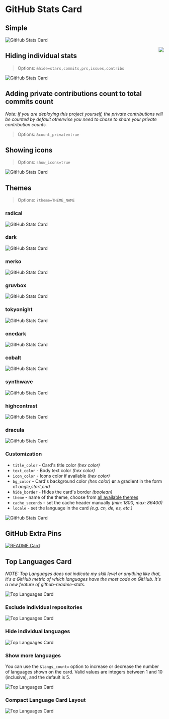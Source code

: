 # GitHub Stats Card

## Simple

![GitHub Stats Card](https://tianheg-readme-stats.vercel.app/api?username=tianheg)

<img align="right" src="https://tianheg-readme-stats.vercel.app/api?username=tianheg" />

## Hiding individual stats

> Options: `&hide=stars,commits,prs,issues,contribs`

![GitHub Stats Card](https://tianheg-readme-stats.vercel.app/api?username=tianheg&hide=contribs,prs)

## Adding private contributions count to total commits count

_Note: If you are deploying this project yourself, the private contributions will be counted by default otherwise you need to chose to share your private contribution counts._

> Options: `&count_private=true`

## Showing icons

> Options: `show_icons=true`

![GitHub Stats Card](https://tianheg-readme-stats.vercel.app/api?username=tianheg&show_icons=true)

## Themes

> Options: `?theme=THEME_NAME`

### radical

![GitHub Stats Card](https://tianheg-readme-stats.vercel.app/api?username=tianheg&show_icons=true&theme=radical)

### dark

![GitHub Stats Card](https://tianheg-readme-stats.vercel.app/api?username=tianheg&show_icons=true&theme=dark)

### merko

![GitHub Stats Card](https://tianheg-readme-stats.vercel.app/api?username=tianheg&show_icons=true&theme=merko)

### gruvbox

![GitHub Stats Card](https://tianheg-readme-stats.vercel.app/api?username=tianheg&show_icons=true&theme=gruvbox)

### tokyonight

![GitHub Stats Card](https://tianheg-readme-stats.vercel.app/api?username=tianheg&show_icons=true&theme=tokyonight)

### onedark

![GitHub Stats Card](https://tianheg-readme-stats.vercel.app/api?username=tianheg&show_icons=true&theme=onedark)

### cobalt

![GitHub Stats Card](https://tianheg-readme-stats.vercel.app/api?username=tianheg&show_icons=true&theme=cobalt)

### synthwave

![GitHub Stats Card](https://tianheg-readme-stats.vercel.app/api?username=tianheg&show_icons=true&theme=synthwave)

### highcontrast

![GitHub Stats Card](https://tianheg-readme-stats.vercel.app/api?username=tianheg&show_icons=true&theme=highcontrast)

### dracula

![GitHub Stats Card](https://tianheg-readme-stats.vercel.app/api?username=tianheg&show_icons=true&theme=dracula)

### Customization

- `title_color` - Card's title color _(hex color)_
- `text_color` - Body text color _(hex color)_
- `icon_color` - Icons color if available _(hex color)_
- `bg_color` - Card's background color _(hex color)_ **or** a gradient in the form of _angle,start,end_
- `hide_border` - Hides the card's border _(boolean)_
- `theme` - name of the theme, choose from [all available themes](./themes/README.md)
- `cache_seconds` - set the cache header manually _(min: 1800, max: 86400)_
- `locale` - set the language in the card _(e.g. cn, de, es, etc.)_

![GitHub Stats Card](https://tianheg-readme-stats.vercel.app/api?username=tianheg&show_icons=true&bg_color=30,e96443,904e95&title_color=fff&text_color=fff)

## GitHub Extra Pins

[![README Card](https://tianheg-readme-stats.vercel.app/api/pin/?username=tianheg&repo=github-readme-stats)](https://github.com/tianheg/github-readme-stats)

## Top Languages Card

_NOTE: Top Languages does not indicate my skill level or anything like that, it's a GitHub metric of which languages have the most code on GitHub. It's a new feature of github-readme-stats._

![Top Languages Card](https://tianheg-readme-stats.vercel.app/api/top-langs/?username=tianheg)

### Exclude individual repositories

![Top Languages Card](https://tianheg-readme-stats.vercel.app/api/top-langs/?username=tianheg&exclude_repo=til,self)

### Hide individual languages

![Top Languages Card](https://tianheg-readme-stats.vercel.app/api/top-langs/?username=tianheg&hide=javascript,html)

### Show more languages

You can use the `&langs_count=` option to increase or decrease the number of languages shown on the card. Valid values are integers between 1 and 10 (inclusive), and the default is 5.

![Top Languages Card](https://tianheg-readme-stats.vercel.app/api/top-langs/?username=tianheg&langs_count=8)

### Compact Language Card Layout

![Top Languages Card](https://tianheg-readme-stats.vercel.app/api/top-langs/?username=tianheg&layout=compact)
